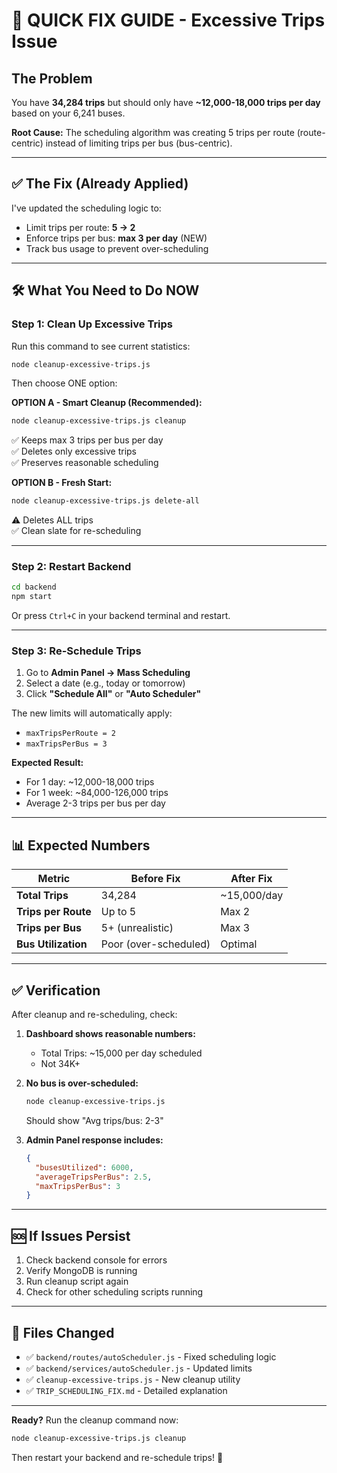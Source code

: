 # 🚨 QUICK FIX GUIDE - Excessive Trips Issue

## The Problem
You have **34,284 trips** but should only have **~12,000-18,000 trips per day** based on your 6,241 buses.

**Root Cause:** The scheduling algorithm was creating 5 trips per route (route-centric) instead of limiting trips per bus (bus-centric).

---

## ✅ The Fix (Already Applied)

I've updated the scheduling logic to:
- Limit trips per route: **5 → 2**
- Enforce trips per bus: **max 3 per day** (NEW)
- Track bus usage to prevent over-scheduling

---

## 🛠️ What You Need to Do NOW

### Step 1: Clean Up Excessive Trips

Run this command to see current statistics:

```bash
node cleanup-excessive-trips.js
```

Then choose ONE option:

**OPTION A - Smart Cleanup (Recommended):**
```bash
node cleanup-excessive-trips.js cleanup
```
✅ Keeps max 3 trips per bus per day  
✅ Deletes only excessive trips  
✅ Preserves reasonable scheduling  

**OPTION B - Fresh Start:**
```bash
node cleanup-excessive-trips.js delete-all
```
⚠️ Deletes ALL trips  
✅ Clean slate for re-scheduling  

---

### Step 2: Restart Backend

```bash
cd backend
npm start
```

Or press `Ctrl+C` in your backend terminal and restart.

---

### Step 3: Re-Schedule Trips

1. Go to **Admin Panel → Mass Scheduling**
2. Select a date (e.g., today or tomorrow)
3. Click **"Schedule All"** or **"Auto Scheduler"**

The new limits will automatically apply:
- `maxTripsPerRoute = 2`
- `maxTripsPerBus = 3`

**Expected Result:**
- For 1 day: ~12,000-18,000 trips
- For 1 week: ~84,000-126,000 trips
- Average 2-3 trips per bus per day

---

## 📊 Expected Numbers

| Metric | Before Fix | After Fix |
|--------|-----------|-----------|
| **Total Trips** | 34,284 | ~15,000/day |
| **Trips per Route** | Up to 5 | Max 2 |
| **Trips per Bus** | 5+ (unrealistic) | Max 3 |
| **Bus Utilization** | Poor (over-scheduled) | Optimal |

---

## ✅ Verification

After cleanup and re-scheduling, check:

1. **Dashboard shows reasonable numbers:**
   - Total Trips: ~15,000 per day scheduled
   - Not 34K+

2. **No bus is over-scheduled:**
   ```bash
   node cleanup-excessive-trips.js
   ```
   Should show "Avg trips/bus: 2-3"

3. **Admin Panel response includes:**
   ```json
   {
     "busesUtilized": 6000,
     "averageTripsPerBus": 2.5,
     "maxTripsPerBus": 3
   }
   ```

---

## 🆘 If Issues Persist

1. Check backend console for errors
2. Verify MongoDB is running
3. Run cleanup script again
4. Check for other scheduling scripts running

---

## 📁 Files Changed

- ✅ `backend/routes/autoScheduler.js` - Fixed scheduling logic
- ✅ `backend/services/autoScheduler.js` - Updated limits
- ✅ `cleanup-excessive-trips.js` - New cleanup utility
- ✅ `TRIP_SCHEDULING_FIX.md` - Detailed explanation

---

**Ready?** Run the cleanup command now:

```bash
node cleanup-excessive-trips.js cleanup
```

Then restart your backend and re-schedule trips! 🚀


